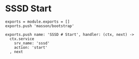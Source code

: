 
# SSSD Start

    exports = module.exports = []
    exports.push 'masson/bootstrap'

    exports.push name: 'SSSD # Start', handler: (ctx, next) ->
      ctx.service
        srv_name: 'sssd'
        action: 'start'
      , next
